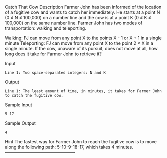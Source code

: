 Catch That Cow
Description
Farmer John has been informed of the location of a fugitive cow and wants to catch her immediately. He starts at a point N (0 ≤ N ≤ 100,000) on a number line and the cow is at a point K (0 ≤ K ≤ 100,000) on the same number line. Farmer John has two modes of transportation: walking and teleporting.

Walking: FJ can move from any point X to the points X - 1 or X + 1 in a single minute
Teleporting: FJ can move from any point X to the point 2 × X in a single minute.
If the cow, unaware of its pursuit, does not move at all, how long does it take for Farmer John to retrieve it?

Input
```
Line 1: Two space-separated integers: N and K
```
Output
```
Line 1: The least amount of time, in minutes, it takes for Farmer John to catch the fugitive cow.
```
Sample Input
```
5 17
```
Sample Output
```
4
```
Hint
The fastest way for Farmer John to reach the fugitive cow is to move along the following path: 5-10-9-18-17, which takes 4 minutes.
————————————————
